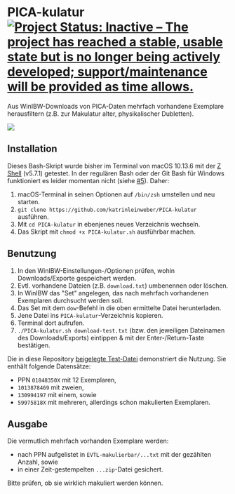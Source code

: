 # PICA-kulatur [![Project Status: Inactive – The project has reached a stable, usable state but is no longer being actively developed; support/maintenance will be provided as time allows.](https://www.repostatus.org/badges/latest/inactive.svg)](https://www.repostatus.org/#inactive)

Aus WinIBW-Downloads von PICA-Daten mehrfach vorhandene Exemplare herausfiltern (z.B. zur Makulatur alter, physikalischer Dubletten).

![](PICA-kulatur.gif)


## Installation

Dieses Bash-Skript wurde bisher im Terminal von macOS 10.13.6 mit der
[Z Shell](https://de.wikipedia.org/wiki/Z_shell) (v5.7.1) getestet.
In der regulären Bash oder der Git Bash für Windows funktioniert es leider
momentan nicht (siehe [#5](https://github.com/TIBHannover/PICA-kulatur/issues/5)). Daher:

1. macOS-Terminal in seinen Optionen auf `/bin/zsh` umstellen und neu starten.
1. `git clone https://github.com/katrinleinweber/PICA-kulatur` ausführen.
1. Mit `cd PICA-kulatur` in ebenjenes neues Verzeichnis wechseln.
1. Das Skript mit `chmod +x PICA-kulatur.sh` ausführbar machen.


## Benutzung

1. In den WinIBW-Einstellungen-/Optionen prüfen, wohin Downloads/Exporte gespeichert werden.
1. Evtl. vorhandene Dateien (z.B. `download.txt`) umbenennen oder löschen.
1. In WinIBW das "Set" angelegen, das nach mehrfach vorhandenen Exemplaren durchsucht werden soll.
1. Das Set mit dem `dow`-Befehl in die oben ermittelte Datei herunterladen.
1. Jene Datei ins `PICA-kulatur`-Verzeichnis kopieren.
1. Terminal dort aufrufen.
1. `./PICA-kulatur.sh download-test.txt` (bzw. den jeweiligen Dateinamen des Downloads/Exports) eintippen & mit der Enter-/Return-Taste bestätigen.

Die in diese Repository [beigelegte Test-Datei](./download-text.txt)
demonstriert die Nutzung. Sie enthält folgende Datensätze:

- PPN `01848350X` mit 12 Exemplaren,
- `1013878469` mit zweien,
- `130994197` mit einem, sowie
- `59975818X` mit mehreren, allerdings schon makulierten Exemplaren.


## Ausgabe

Die vermutlich mehrfach vorhanden Exemplare werden:

- nach PPN aufgelistet in `EVTL-makulierbar/...txt` mit der gezählten Anzahl, sowie
- in einer Zeit-gestempelten `...zip`-Datei gesichert.

Bitte prüfen, ob sie wirklich makuliert werden können.

